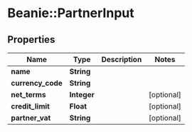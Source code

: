 # Beanie::PartnerInput

## Properties
Name | Type | Description | Notes
------------ | ------------- | ------------- | -------------
**name** | **String** |  | 
**currency_code** | **String** |  | 
**net_terms** | **Integer** |  | [optional] 
**credit_limit** | **Float** |  | [optional] 
**partner_vat** | **String** |  | [optional] 


